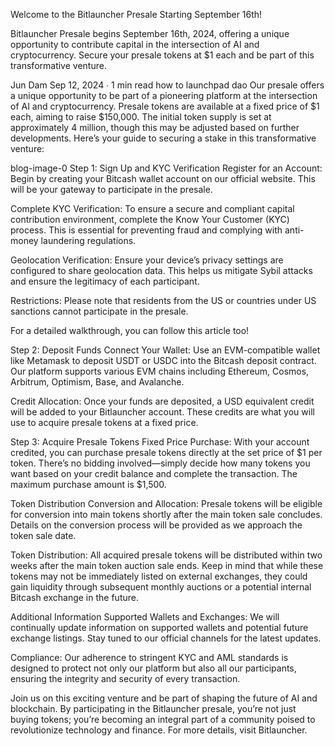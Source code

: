Welcome to the Bitlauncher Presale Starting September 16th!

Bitlauncher Presale begins September 16th, 2024, offering a unique opportunity to contribute capital in the intersection of AI and cryptocurrency. Secure your presale tokens at $1 each and be part of this transformative venture.

Jun Dam
Sep 12, 2024 ∙ 1 min read
how to
launchpad
dao
Our presale offers a unique opportunity to be part of a pioneering platform at the intersection of AI and cryptocurrency. Presale tokens are available at a fixed price of $1 each, aiming to raise $150,000. The initial token supply is set at approximately 4 million, though this may be adjusted based on further developments. Here’s your guide to securing a stake in this transformative venture:

blog-image-0
Step 1: Sign Up and KYC Verification
Register for an Account: Begin by creating your Bitcash wallet account on our official website. This will be your gateway to participate in the presale.

Complete KYC Verification: To ensure a secure and compliant capital contribution environment, complete the Know Your Customer (KYC) process. This is essential for preventing fraud and complying with anti-money laundering regulations.

Geolocation Verification: Ensure your device’s privacy settings are configured to share geolocation data. This helps us mitigate Sybil attacks and ensure the legitimacy of each participant.

Restrictions: Please note that residents from the US or countries under US sanctions cannot participate in the presale.

For a detailed walkthrough, you can follow this article too!

Step 2: Deposit Funds
Connect Your Wallet: Use an EVM-compatible wallet like Metamask to deposit USDT or USDC into the Bitcash deposit contract. Our platform supports various EVM chains including Ethereum, Cosmos, Arbitrum, Optimism, Base, and Avalanche.

Credit Allocation: Once your funds are deposited, a USD equivalent credit will be added to your Bitlauncher account. These credits are what you will use to acquire presale tokens at a fixed price.

Step 3: Acquire Presale Tokens
Fixed Price Purchase: With your account credited, you can purchase presale tokens directly at the set price of $1 per token. There’s no bidding involved—simply decide how many tokens you want based on your credit balance and complete the transaction. The maximum purchase amount is $1,500.

Token Distribution
Conversion and Allocation: Presale tokens will be eligible for conversion into main tokens shortly after the main token sale concludes. Details on the conversion process will be provided as we approach the token sale date.

Token Distribution: All acquired presale tokens will be distributed within two weeks after the main token auction sale ends. Keep in mind that while these tokens may not be immediately listed on external exchanges, they could gain liquidity through subsequent monthly auctions or a potential internal Bitcash exchange in the future.

Additional Information
Supported Wallets and Exchanges: We will continually update information on supported wallets and potential future exchange listings. Stay tuned to our official channels for the latest updates.

Compliance: Our adherence to stringent KYC and AML standards is designed to protect not only our platform but also all our participants, ensuring the integrity and security of every transaction.

Join us on this exciting venture and be part of shaping the future of AI and blockchain. By participating in the Bitlauncher presale, you’re not just buying tokens; you’re becoming an integral part of a community poised to revolutionize technology and finance. For more details, visit Bitlauncher.